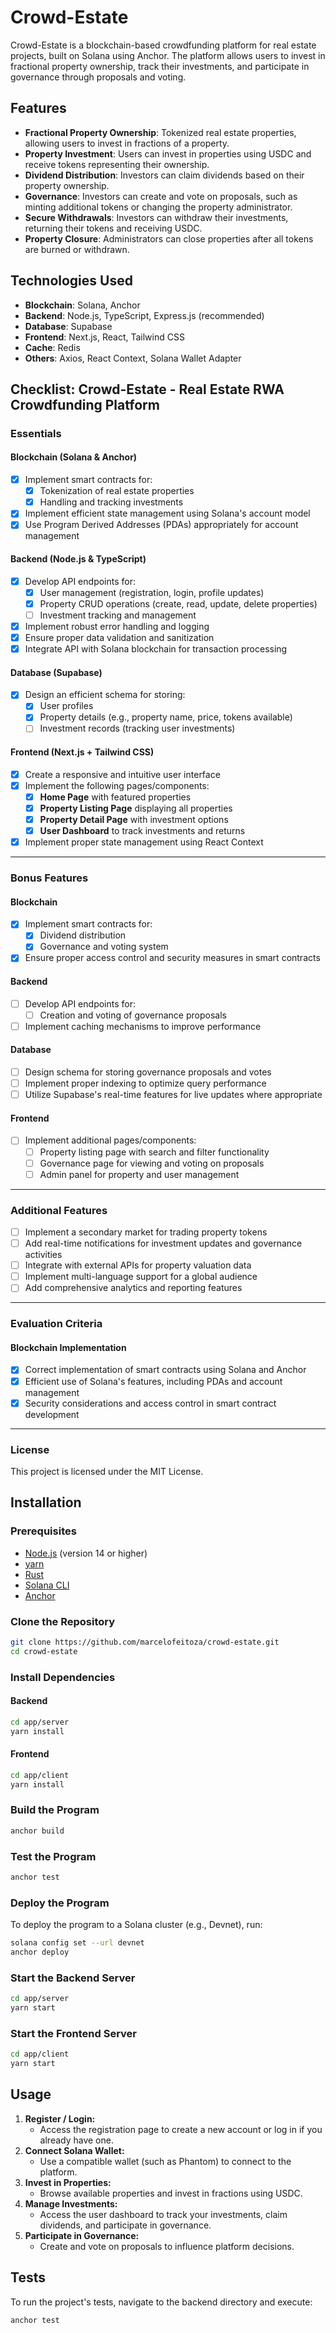 # Crowd-Estate

Crowd-Estate is a blockchain-based crowdfunding platform for real estate projects, built on Solana using Anchor. The platform allows users to invest in fractional property ownership, track their investments, and participate in governance through proposals and voting.

## Features

-   **Fractional Property Ownership**: Tokenized real estate properties, allowing users to invest in fractions of a property.
-   **Property Investment**: Users can invest in properties using USDC and receive tokens representing their ownership.
-   **Dividend Distribution**: Investors can claim dividends based on their property ownership.
-   **Governance**: Investors can create and vote on proposals, such as minting additional tokens or changing the property administrator.
-   **Secure Withdrawals**: Investors can withdraw their investments, returning their tokens and receiving USDC.
-   **Property Closure**: Administrators can close properties after all tokens are burned or withdrawn.

## Technologies Used

-   **Blockchain**: Solana, Anchor
-   **Backend**: Node.js, TypeScript, Express.js (recommended)
-   **Database**: Supabase
-   **Frontend**: Next.js, React, Tailwind CSS
-   **Cache**: Redis
-   **Others**: Axios, React Context, Solana Wallet Adapter

## Checklist: Crowd-Estate - Real Estate RWA Crowdfunding Platform

### **Essentials**

#### **Blockchain (Solana & Anchor)**

-   [x] Implement smart contracts for:
    -   [x] Tokenization of real estate properties
    -   [x] Handling and tracking investments
-   [x] Implement efficient state management using Solana's account model
-   [x] Use Program Derived Addresses (PDAs) appropriately for account management

#### **Backend (Node.js & TypeScript)**

-   [x] Develop API endpoints for:
    -   [x] User management (registration, login, profile updates)
    -   [x] Property CRUD operations (create, read, update, delete properties)
    -   [ ] Investment tracking and management
-   [x] Implement robust error handling and logging
-   [x] Ensure proper data validation and sanitization
-   [x] Integrate API with Solana blockchain for transaction processing

#### **Database (Supabase)**

-   [x] Design an efficient schema for storing:
    -   [x] User profiles
    -   [x] Property details (e.g., property name, price, tokens available)
    -   [ ] Investment records (tracking user investments)

#### **Frontend (Next.js + Tailwind CSS)**

-   [x] Create a responsive and intuitive user interface
-   [x] Implement the following pages/components:
    -   [x] **Home Page** with featured properties
    -   [x] **Property Listing Page** displaying all properties
    -   [x] **Property Detail Page** with investment options
    -   [x] **User Dashboard** to track investments and returns
-   [x] Implement proper state management using React Context

---

### **Bonus Features**

#### **Blockchain**

-   [x] Implement smart contracts for:
    -   [x] Dividend distribution
    -   [x] Governance and voting system
-   [x] Ensure proper access control and security measures in smart contracts

#### **Backend**

-   [ ] Develop API endpoints for:
    -   [ ] Creation and voting of governance proposals
-   [ ] Implement caching mechanisms to improve performance

#### **Database**

-   [ ] Design schema for storing governance proposals and votes
-   [ ] Implement proper indexing to optimize query performance
-   [ ] Utilize Supabase's real-time features for live updates where appropriate

#### **Frontend**

-   [ ] Implement additional pages/components:
    -   [ ] Property listing page with search and filter functionality
    -   [ ] Governance page for viewing and voting on proposals
    -   [ ] Admin panel for property and user management

---

### **Additional Features**

-   [ ] Implement a secondary market for trading property tokens
-   [ ] Add real-time notifications for investment updates and governance activities
-   [ ] Integrate with external APIs for property valuation data
-   [ ] Implement multi-language support for a global audience
-   [ ] Add comprehensive analytics and reporting features

---

### **Evaluation Criteria**

#### **Blockchain Implementation**

-   [x] Correct implementation of smart contracts using Solana and Anchor
-   [x] Efficient use of Solana's features, including PDAs and account management
-   [x] Security considerations and access control in smart contract development

---

### **License**

This project is licensed under the MIT License.

## Installation

### **Prerequisites**

-   [Node.js](https://nodejs.org/) (version 14 or higher)
-   [yarn](https://yarnpkg.com/)
-   [Rust](https://www.rust-lang.org/)
-   [Solana CLI](https://docs.solana.com/cli/install-solana-cli-tools)
-   [Anchor](https://www.anchor-lang.com/docs/installation)

### **Clone the Repository**

```bash
git clone https://github.com/marcelofeitoza/crowd-estate.git
cd crowd-estate
```

### **Install Dependencies**

#### **Backend**

```bash
cd app/server
yarn install
```

#### **Frontend**

```bash
cd app/client
yarn install
```

### **Build the Program**

```bash
anchor build
```

### **Test the Program**

```bash
anchor test
```

### **Deploy the Program**

To deploy the program to a Solana cluster (e.g., Devnet), run:

```bash
solana config set --url devnet
anchor deploy
```

### **Start the Backend Server**

```bash
cd app/server
yarn start
```

### **Start the Frontend Server**

```bash
cd app/client
yarn start
```

## Usage

1. **Register / Login:**
    - Access the registration page to create a new account or log in if you already have one.
2. **Connect Solana Wallet:**
    - Use a compatible wallet (such as Phantom) to connect to the platform.
3. **Invest in Properties:**
    - Browse available properties and invest in fractions using USDC.
4. **Manage Investments:**
    - Access the user dashboard to track your investments, claim dividends, and participate in governance.
5. **Participate in Governance:**
    - Create and vote on proposals to influence platform decisions.

## Tests

To run the project's tests, navigate to the backend directory and execute:

```bash
anchor test
```
